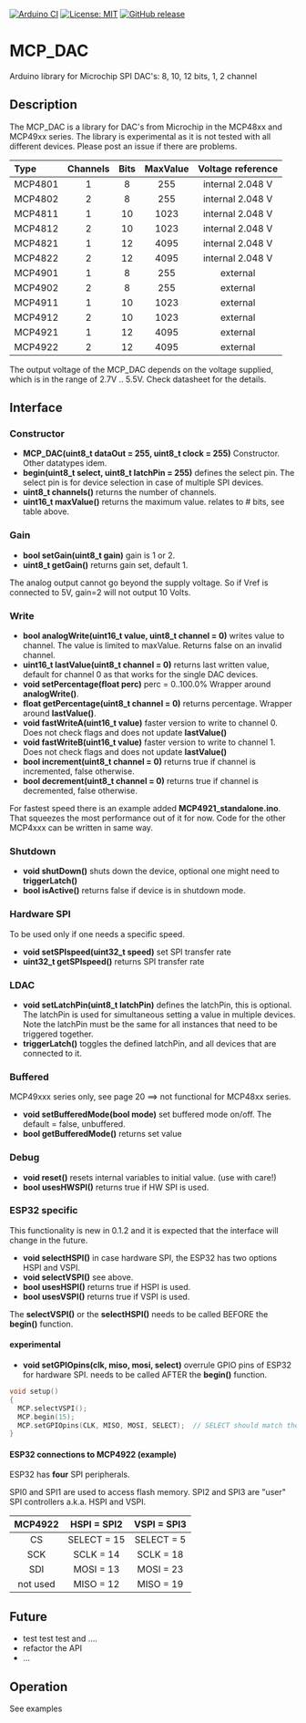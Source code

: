 
[![Arduino CI](https://github.com/RobTillaart/MCP_DAC/workflows/Arduino%20CI/badge.svg)](https://github.com/marketplace/actions/arduino_ci)
[![License: MIT](https://img.shields.io/badge/license-MIT-green.svg)](https://github.com/RobTillaart/MCP_DAC/blob/master/LICENSE)
[![GitHub release](https://img.shields.io/github/release/RobTillaart/MCP_DAC.svg?maxAge=3600)](https://github.com/RobTillaart/MCP_DAC/releases)


# MCP_DAC

Arduino library for Microchip SPI DAC's:  8, 10, 12 bits, 1, 2 channel


## Description

The MCP_DAC is a library for DAC's from Microchip in the MCP48xx and MCP49xx series.
The library is experimental as it is not tested with all different devices.
Please post an issue if there are problems.


|  Type   | Channels | Bits | MaxValue | Voltage reference |
|:--------|:--------:|:----:|:--------:|:-----------------:|
| MCP4801 |  1       |  8   |   255    | internal 2.048 V  |
| MCP4802 |  2       |  8   |   255    | internal 2.048 V  |
| MCP4811 |  1       |  10  |   1023   | internal 2.048 V  |
| MCP4812 |  2       |  10  |   1023   | internal 2.048 V  |
| MCP4821 |  1       |  12  |   4095   | internal 2.048 V  |
| MCP4822 |  2       |  12  |   4095   | internal 2.048 V  |
| MCP4901 |  1       |  8   |   255    | external          |
| MCP4902 |  2       |  8   |   255    | external          |
| MCP4911 |  1       |  10  |   1023   | external          |
| MCP4912 |  2       |  10  |   1023   | external          |
| MCP4921 |  1       |  12  |   4095   | external          |
| MCP4922 |  2       |  12  |   4095   | external          |


The output voltage of the MCP_DAC depends on the voltage supplied, 
which is in the range of 2.7V .. 5.5V. Check datasheet for the details.


## Interface


### Constructor

- **MCP_DAC(uint8_t dataOut = 255, uint8_t clock = 255)** Constructor. 
  Other datatypes idem.
- **begin(uint8_t select, uint8_t latchPin = 255)** defines the select pin. The select pin is for device selection in case of multiple SPI devices. 
- **uint8_t channels()** returns the number of channels.
- **uint16_t maxValue()** returns the maximum value. relates to # bits, see table above.


### Gain

- **bool setGain(uint8_t gain)** gain is 1 or 2.
- **uint8_t getGain()** returns gain set, default 1.

The analog output cannot go beyond the supply voltage. 
So if Vref is connected to 5V, gain=2 will not output 10 Volts.


### Write

- **bool analogWrite(uint16_t value, uint8_t channel = 0)** writes value to channel. The value is limited to maxValue. Returns false on an invalid channel.
- **uint16_t lastValue(uint8_t channel = 0)** returns last written value, default for channel 0 as that works for the single DAC devices.
- **void setPercentage(float perc)** perc = 0..100.0%  Wrapper around **analogWrite()**.
- **float getPercentage(uint8_t channel = 0)** returns percentage. Wrapper around **lastValue()**.
- **void fastWriteA(uint16_t value)** faster version to write to channel 0. Does not check flags and does not update **lastValue()**
- **void fastWriteB(uint16_t value)** faster version to write to channel 1. Does not check flags and does not update **lastValue()**
- **bool increment(uint8_t channel = 0)** returns true if channel is incremented, false otherwise.
- **bool decrement(uint8_t channel = 0)** returns true if channel is decremented, false otherwise.

For fastest speed there is an example added **MCP4921_standalone.ino**. 
That squeezes the most performance out of it for now.
Code for the other MCP4xxx can be written in same way.


### Shutdown

- **void shutDown()** shuts down the device, optional one might need to **triggerLatch()**
- **bool isActive()** returns false if device is in shutdown mode.


### Hardware SPI

To be used only if one needs a specific speed.

- **void setSPIspeed(uint32_t speed)** set SPI transfer rate
- **uint32_t getSPIspeed()** returns SPI transfer rate


### LDAC

- **void setLatchPin(uint8_t latchPin)** defines the latchPin, this is optional. The latchPin is used for simultaneous setting a value in multiple devices. Note the latchPin must be the same for all instances that need to be triggered together.
- **triggerLatch()** toggles the defined latchPin, and all devices that are connected to it.


### Buffered 

MCP49xxx series only, see page 20 ==> not functional for MCP48xx series.

- **void setBufferedMode(bool mode)** set buffered mode on/off. The default = false, unbuffered.
- **bool getBufferedMode()** returns set value


### Debug

- **void reset()** resets internal variables to initial value. (use with care!)
- **bool usesHWSPI()** returns true if HW SPI is used.


### ESP32 specific

This functionality is new in 0.1.2 and it is expected that the interface will change
in the future. 

- **void selectHSPI()** in case hardware SPI, the ESP32 has two options HSPI and VSPI.
- **void selectVSPI()** see above.
- **bool usesHSPI()** returns true if HSPI is used.
- **bool usesVSPI()** returns true if VSPI is used.

The **selectVSPI()** or the **selectHSPI()** needs to be called 
BEFORE the **begin()** function.


#### experimental

- **void setGPIOpins(clk, miso, mosi, select)** overrule GPIO pins of ESP32 for hardware SPI. needs to be called 
AFTER the **begin()** function.

```cpp
void setup()
{
  MCP.selectVSPI();
  MCP.begin(15);
  MCP.setGPIOpins(CLK, MISO, MOSI, SELECT);  // SELECT should match the param of begin()
}
```


#### ESP32 connections to MCP4922 (example)

ESP32 has **four** SPI peripherals.

SPI0 and SPI1 are used to access flash memory. SPI2 and SPI3 are "user" SPI controllers a.k.a. HSPI and VSPI.


| MCP4922  |  HSPI = SPI2  |  VSPI = SPI3  |
|:--------:|:-------------:|:-------------:|
|  CS      |  SELECT = 15  |  SELECT = 5   | 
|  SCK     |  SCLK   = 14  |  SCLK   = 18  | 
|  SDI     |  MOSI   = 13  |  MOSI   = 23  | 
| not used |  MISO   = 12  |  MISO   = 19  |


## Future

- test test test and ....
- refactor the API 
- ...


## Operation

See examples
